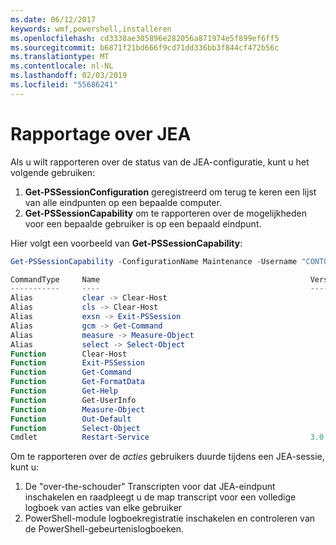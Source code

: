 ```yaml
---
ms.date: 06/12/2017
keywords: wmf,powershell,installeren
ms.openlocfilehash: cd3338ae305896e282056a871974e5f899ef6ff5
ms.sourcegitcommit: b6871f21bd666f9cd71dd336bb3f844cf472b56c
ms.translationtype: MT
ms.contentlocale: nl-NL
ms.lasthandoff: 02/03/2019
ms.locfileid: "55686241"
---
```

# <a name="reporting-on-jea"></a>Rapportage over JEA

Als u wilt rapporteren over de status van de JEA-configuratie, kunt u het volgende gebruiken:

1. **Get-PSSessionConfiguration** geregistreerd om terug te keren een lijst van alle eindpunten op een bepaalde computer.
2. **Get-PSSessionCapability** om te rapporteren over de mogelijkheden voor een bepaalde gebruiker is op een bepaald eindpunt.

Hier volgt een voorbeeld van **Get-PSSessionCapability**:

```powershell
Get-PSSessionCapability -ConfigurationName Maintenance -Username "CONTOSO\JohnDoe"

CommandType     Name                                               Version    Source
-----------     ----                                               -------    ------
Alias           clear -> Clear-Host
Alias           cls -> Clear-Host
Alias           exsn -> Exit-PSSession
Alias           gcm -> Get-Command
Alias           measure -> Measure-Object
Alias           select -> Select-Object
Function        Clear-Host
Function        Exit-PSSession
Function        Get-Command
Function        Get-FormatData
Function        Get-Help
Function        Get-UserInfo
Function        Measure-Object
Function        Out-Default
Function        Select-Object
Cmdlet          Restart-Service                                    3.0.0.0 Microsof...
```

Om te rapporteren over de _acties_ gebruikers duurde tijdens een JEA-sessie, kunt u:

1. De "over-the-schouder" Transcripten voor dat JEA-eindpunt inschakelen en raadpleegt u de map transcript voor een volledige logboek van acties van elke gebruiker
2. PowerShell-module logboekregistratie inschakelen en controleren van de PowerShell-gebeurtenislogboeken.